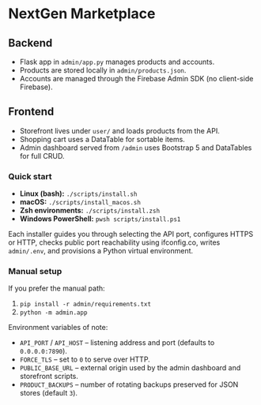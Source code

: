 # NextGen Marketplace

## Backend
- Flask app in `admin/app.py` manages products and accounts.
- Products are stored locally in `admin/products.json`.
- Accounts are managed through the Firebase Admin SDK (no client-side Firebase).

## Frontend
- Storefront lives under `user/` and loads products from the API.
- Shopping cart uses a DataTable for sortable items.
- Admin dashboard served from `/admin` uses Bootstrap 5 and DataTables for full CRUD.

### Quick start

- **Linux (bash):** `./scripts/install.sh`
- **macOS:** `./scripts/install_macos.sh`
- **Zsh environments:** `./scripts/install.zsh`
- **Windows PowerShell:** `pwsh scripts/install.ps1`

Each installer guides you through selecting the API port, configures HTTPS or HTTP, checks public port reachability using ifconfig.co, writes `admin/.env`, and provisions a Python virtual environment.

### Manual setup

If you prefer the manual path:

1. `pip install -r admin/requirements.txt`
2. `python -m admin.app`

Environment variables of note:

- `API_PORT` / `API_HOST` – listening address and port (defaults to `0.0.0.0:7890`).
- `FORCE_TLS` – set to `0` to serve over HTTP.
- `PUBLIC_BASE_URL` – external origin used by the admin dashboard and storefront scripts.
- `PRODUCT_BACKUPS` – number of rotating backups preserved for JSON stores (default `3`).

